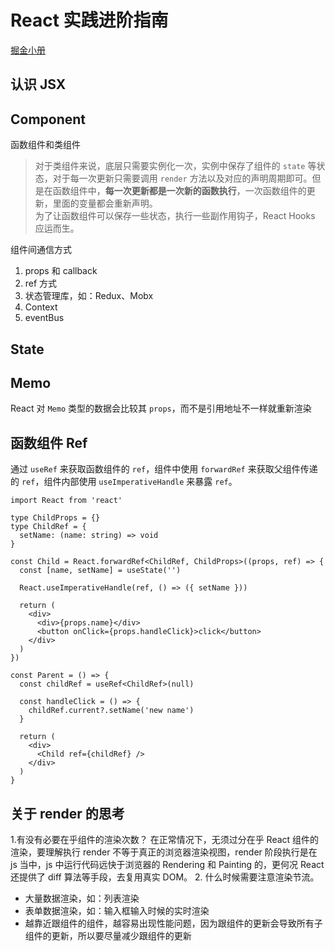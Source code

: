 # React 实践进阶指南

[掘金小册](https://juejin.cn/book/6945998773818490884)

## 认识 JSX

## Component

函数组件和类组件

> 对于类组件来说，底层只需要实例化一次，实例中保存了组件的 `state` 等状态，对于每一次更新只需要调用 `render` 方法以及对应的声明周期即可。但是在函数组件中，**每一次更新都是一次新的函数执行**，一次函数组件的更新，里面的变量都会重新声明。  
> 为了让函数组件可以保存一些状态，执行一些副作用钩子，React Hooks 应运而生。

组件间通信方式

1. props 和 callback
2. ref 方式
3. 状态管理库，如：Redux、Mobx
4. Context
5. eventBus

## State

## Memo

React 对 `Memo` 类型的数据会比较其 `props`，而不是引用地址不一样就重新渲染

## 函数组件 Ref

通过 `useRef` 来获取函数组件的 `ref`，组件中使用 `forwardRef` 来获取父组件传递的 `ref`，组件内部使用 `useImperativeHandle` 来暴露 `ref`。

```tsx
import React from 'react'

type ChildProps = {}
type ChildRef = {
  setName: (name: string) => void
}

const Child = React.forwardRef<ChildRef, ChildProps>((props, ref) => {
  const [name, setName] = useState('')

  React.useImperativeHandle(ref, () => ({ setName }))

  return (
    <div>
      <div>{props.name}</div>
      <button onClick={props.handleClick}>click</button>
    </div>
  )
})

const Parent = () => {
  const childRef = useRef<ChildRef>(null)

  const handleClick = () => {
    childRef.current?.setName('new name')
  }

  return (
    <div>
      <Child ref={childRef} />
    </div>
  )
}
```

## 关于 render 的思考

1.有没有必要在乎组件的渲染次数？
在正常情况下，无须过分在乎 React 组件的渲染，要理解执行 render 不等于真正的浏览器渲染视图，render 阶段执行是在 js 当中，js 中运行代码远快于浏览器的 Rendering 和 Painting 的，更何况 React 还提供了 diff 算法等手段，去复用真实 DOM。 2. 什么时候需要注意渲染节流。

- 大量数据渲染，如：列表渲染
- 表单数据渲染，如：输入框输入时候的实时渲染
- 越靠近跟组件的组件，越容易出现性能问题，因为跟组件的更新会导致所有子组件的更新，所以要尽量减少跟组件的更新
